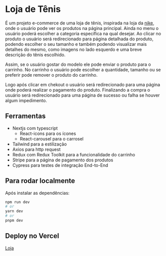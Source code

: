 # Loja de Tênis

É um projeto e-commerce de uma loja de tênis, inspirada na loja da [nike](https://www.nike.com/), onde o usuário pode ver os produtos na página principal. Ainda no menu o usuário poderá escolher a categoria específica na qual desejar. Ao clicar no produto o usuário será redirecionado para página detalhada do produto, podendo escolher o seu tamanho e também podendo visualizar mais detalhes do mesmo, como imagens no lado esquerdo e uma breve descrição do tênis escolhido.

Assim, se o usuário gostar do modelo ele pode enviar o produto para o carrinho. No carrinho o usuário pode escolher a quantidade, tamanho ou se preferir pode remover o produto do carrinho.

Logo após clicar em chekout o usuário será redirecionado para uma página onde poderá realizar o pagamento do produto. Finalizando a compra o usuário será redirecionado para uma página de sucesso ou falha se houver algum impedimento.

## Ferramentas

- Nextjs com typescript
  - React-icons para os ícones
  - React-carousel para o carrosel
- Tailwind para a estilização
- Axios para http request
- Redux com Redux Toolkit para a funcionalidade do carrinho
- Stripe para a página de pagamento dos produtos
- Cypress para testes de integração End-to-End

## Para rodar localmente

Após instalar as dependências:

```bash
npm run dev
# or
yarn dev
# or
pnpm dev
```

## Deploy no Vercel

[Loja](https://shoes-store-frontend.vercel.app/)
